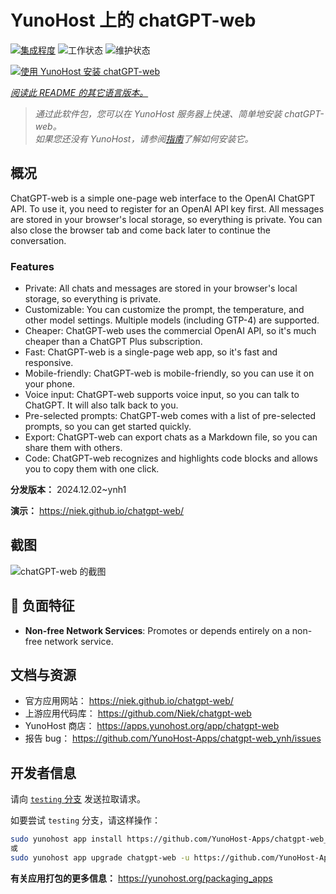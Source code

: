 <!--
注意：此 README 由 <https://github.com/YunoHost/apps/tree/master/tools/readme_generator> 自动生成
请勿手动编辑。
-->

# YunoHost 上的 chatGPT-web

[![集成程度](https://apps.yunohost.org/badge/integration/chatgpt-web)](https://ci-apps.yunohost.org/ci/apps/chatgpt-web/)
![工作状态](https://apps.yunohost.org/badge/state/chatgpt-web)
![维护状态](https://apps.yunohost.org/badge/maintained/chatgpt-web)

[![使用 YunoHost 安装 chatGPT-web](https://install-app.yunohost.org/install-with-yunohost.svg)](https://install-app.yunohost.org/?app=chatgpt-web)

*[阅读此 README 的其它语言版本。](./ALL_README.md)*

> *通过此软件包，您可以在 YunoHost 服务器上快速、简单地安装 chatGPT-web。*  
> *如果您还没有 YunoHost，请参阅[指南](https://yunohost.org/install)了解如何安装它。*

## 概况

ChatGPT-web is a simple one-page web interface to the OpenAI ChatGPT API. To use it, you need to register for an OpenAI API key first. All messages are stored in your browser's local storage, so everything is private. You can also close the browser tab and come back later to continue the conversation.

### Features

- Private: All chats and messages are stored in your browser's local storage, so everything is private.
- Customizable: You can customize the prompt, the temperature, and other model settings. Multiple models (including GTP-4) are supported.
- Cheaper: ChatGPT-web uses the commercial OpenAI API, so it's much cheaper than a ChatGPT Plus subscription.
- Fast: ChatGPT-web is a single-page web app, so it's fast and responsive.
- Mobile-friendly: ChatGPT-web is mobile-friendly, so you can use it on your phone.
- Voice input: ChatGPT-web supports voice input, so you can talk to ChatGPT. It will also talk back to you.
- Pre-selected prompts: ChatGPT-web comes with a list of pre-selected prompts, so you can get started quickly.
- Export: ChatGPT-web can export chats as a Markdown file, so you can share them with others.
- Code: ChatGPT-web recognizes and highlights code blocks and allows you to copy them with one click.


**分发版本：** 2024.12.02~ynh1

**演示：** <https://niek.github.io/chatgpt-web/>

## 截图

![chatGPT-web 的截图](./doc/screenshots/screenshot.png)

## :red_circle: 负面特征

- **Non-free Network Services**: Promotes or depends entirely on a non-free network service.

## 文档与资源

- 官方应用网站： <https://niek.github.io/chatgpt-web/>
- 上游应用代码库： <https://github.com/Niek/chatgpt-web>
- YunoHost 商店： <https://apps.yunohost.org/app/chatgpt-web>
- 报告 bug： <https://github.com/YunoHost-Apps/chatgpt-web_ynh/issues>

## 开发者信息

请向 [`testing` 分支](https://github.com/YunoHost-Apps/chatgpt-web_ynh/tree/testing) 发送拉取请求。

如要尝试 `testing` 分支，请这样操作：

```bash
sudo yunohost app install https://github.com/YunoHost-Apps/chatgpt-web_ynh/tree/testing --debug
或
sudo yunohost app upgrade chatgpt-web -u https://github.com/YunoHost-Apps/chatgpt-web_ynh/tree/testing --debug
```

**有关应用打包的更多信息：** <https://yunohost.org/packaging_apps>
